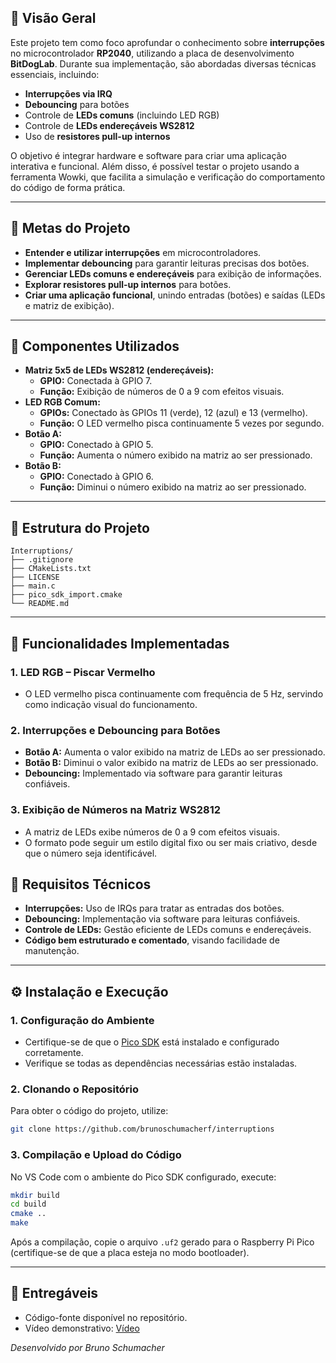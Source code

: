 ## 📌 Visão Geral

Este projeto tem como foco aprofundar o conhecimento sobre **interrupções** no microcontrolador **RP2040**, utilizando a placa de desenvolvimento **BitDogLab**. Durante sua implementação, são abordadas diversas técnicas essenciais, incluindo:

- **Interrupções via IRQ**
- **Debouncing** para botões
- Controle de **LEDs comuns** (incluindo LED RGB)
- Controle de **LEDs endereçáveis WS2812**
- Uso de **resistores pull-up internos**

O objetivo é integrar hardware e software para criar uma aplicação interativa e funcional.
Além disso, é possível testar o projeto usando a ferramenta Wowki, que facilita a simulação e verificação do comportamento do código de forma prática.

---

## 🎯 Metas do Projeto

- **Entender e utilizar interrupções** em microcontroladores.
- **Implementar debouncing** para garantir leituras precisas dos botões.
- **Gerenciar LEDs comuns e endereçáveis** para exibição de informações.
- **Explorar resistores pull-up internos** para botões.
- **Criar uma aplicação funcional**, unindo entradas (botões) e saídas (LEDs e matriz de exibição).

---

## 🔩 Componentes Utilizados

- **Matriz 5x5 de LEDs WS2812 (endereçáveis):**
  - **GPIO:** Conectada à GPIO 7.
  - **Função:** Exibição de números de 0 a 9 com efeitos visuais.
- **LED RGB Comum:**
  - **GPIOs:** Conectado às GPIOs 11 (verde), 12 (azul) e 13 (vermelho).
  - **Função:** O LED vermelho pisca continuamente 5 vezes por segundo.
- **Botão A:**
  - **GPIO:** Conectado à GPIO 5.
  - **Função:** Aumenta o número exibido na matriz ao ser pressionado.
- **Botão B:**
  - **GPIO:** Conectado à GPIO 6.
  - **Função:** Diminui o número exibido na matriz ao ser pressionado.

---

## 📂 Estrutura do Projeto

```plaintext
Interruptions/
├── .gitignore
├── CMakeLists.txt
├── LICENSE
├── main.c
├── pico_sdk_import.cmake
└── README.md
```

---

## 🚀 Funcionalidades Implementadas

### 1. LED RGB – Piscar Vermelho

- O LED vermelho pisca continuamente com frequência de 5 Hz, servindo como indicação visual do funcionamento.

### 2. Interrupções e Debouncing para Botões

- **Botão A:** Aumenta o valor exibido na matriz de LEDs ao ser pressionado.
- **Botão B:** Diminui o valor exibido na matriz de LEDs ao ser pressionado.
- **Debouncing:** Implementado via software para garantir leituras confiáveis.

### 3. Exibição de Números na Matriz WS2812

- A matriz de LEDs exibe números de 0 a 9 com efeitos visuais.
- O formato pode seguir um estilo digital fixo ou ser mais criativo, desde que o número seja identificável.

## 🔧 Requisitos Técnicos

- **Interrupções:** Uso de IRQs para tratar as entradas dos botões.
- **Debouncing:** Implementação via software para leituras confiáveis.
- **Controle de LEDs:** Gestão eficiente de LEDs comuns e endereçáveis.
- **Código bem estruturado e comentado**, visando facilidade de manutenção.

---

## ⚙️ Instalação e Execução

### 1. Configuração do Ambiente

- Certifique-se de que o [Pico SDK](https://datasheets.raspberrypi.com/pico/getting-started-with-pico.pdf) está instalado e configurado corretamente.
- Verifique se todas as dependências necessárias estão instaladas.

### 2. Clonando o Repositório

Para obter o código do projeto, utilize:

```bash
git clone https://github.com/brunoschumacherf/interruptions
```

### 3. Compilação e Upload do Código

No VS Code com o ambiente do Pico SDK configurado, execute:

```bash
mkdir build
cd build
cmake ..
make
```

Após a compilação, copie o arquivo `.uf2` gerado para o Raspberry Pi Pico (certifique-se de que a placa esteja no modo bootloader).

---

## 📁 Entregáveis

- Código-fonte disponível no repositório.
- Vídeo demonstrativo: [Vídeo](https://drive.google.com/file/d/1xheecxIxhoxraP3RAJNPTQlgTh7RUu12/view?usp=sharing)

_Desenvolvido por Bruno Schumacher_

